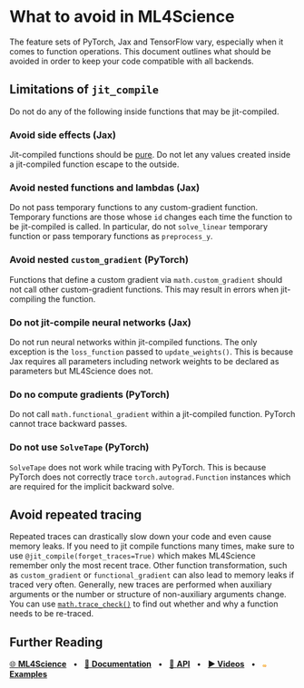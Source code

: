 # What to avoid in ML4Science

The feature sets of PyTorch, Jax and TensorFlow vary, especially when it comes to function operations.
This document outlines what should be avoided in order to keep your code compatible with all backends.


## Limitations of `jit_compile`

Do not do any of the following inside functions that may be jit-compiled.

### Avoid side effects (Jax)
Jit-compiled functions should be [pure](https://jax.readthedocs.io/en/latest/notebooks/Common_Gotchas_in_JAX.html#pure-functions).
Do not let any values created inside a jit-compiled function escape to the outside.


### Avoid nested functions and lambdas (Jax)
Do not pass temporary functions to any custom-gradient function.
Temporary functions are those whose `id` changes each time the function to be jit-compiled is called.
In particular, do not `solve_linear` temporary function or pass temporary functions as `preprocess_y`.


### Avoid nested `custom_gradient` (PyTorch)
Functions that define a custom gradient via `math.custom_gradient` should not call other custom-gradient functions.
This may result in errors when jit-compiling the function.


### Do not jit-compile neural networks (Jax)
Do not run neural networks within jit-compiled functions.
The only exception is the `loss_function` passed to `update_weights()`.
This is because Jax requires all parameters including network weights to be declared as parameters but ML4Science does not.


### Do no compute gradients (PyTorch)
Do not call `math.functional_gradient` within a jit-compiled function.
PyTorch cannot trace backward passes.


### Do not use `SolveTape` (PyTorch)
`SolveTape` does not work while tracing with PyTorch.
This is because PyTorch does not correctly trace `torch.autograd.Function` instances which are required for the implicit backward solve.


## Avoid repeated tracing

Repeated traces can drastically slow down your code and even cause memory leaks.
If you need to jit compile functions many times, make sure to use `@jit_compile(forget_traces=True)` which makes ML4Science remember only the most recent trace.
Other function transformation, such as `custom_gradient` or `functional_gradient` can also lead to memory leaks if traced very often.
Generally, new traces are performed when auxiliary arguments or the number or structure of non-auxiliary arguments change.
You can use [`math.trace_check()`](https://holl-.github.io/ML4Science/ml4s/math#ml4s.math.trace_check) to find out whether and why a function needs to be re-traced.


## Further Reading

[🌐 **ML4Science**](https://github.com/holl-/ML4Science)
&nbsp; • &nbsp; [📖 **Documentation**](https://holl-.github.io/ML4Science/)
&nbsp; • &nbsp; [🔗 **API**](https://holl-.github.io/ML4Science/ml4s)
&nbsp; • &nbsp; [**▶ Videos**]()
&nbsp; • &nbsp; [<img src="images/colab_logo_small.png" height=4>](https://colab.research.google.com/github/holl-/ML4Science/blob/main/docs/Examples.ipynb) [**Examples**](https://holl-.github.io/ML4Science/Examples.html)